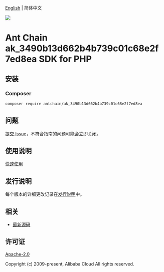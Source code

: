 [English](README.md) | 简体中文

![](https://aliyunsdk-pages.alicdn.com/icons/AlibabaCloud.svg)

# Ant Chain ak_3490b13d662b4b739c01c68e2f7ed8ea SDK for PHP

## 安装

### Composer

```bash
composer require antchain/ak_3490b13d662b4b739c01c68e2f7ed8ea
```

## 问题

[提交 Issue](https://github.com/alipay/antchain-openapi-prod-sdk/issues/new)，不符合指南的问题可能会立即关闭。

## 使用说明

[快速使用](https://github.com/alipay/antchain-openapi-prod-sdk)

## 发行说明

每个版本的详细更改记录在[发行说明](./ChangeLog.txt)中。

## 相关

* [最新源码](https://github.com/antchain-openapi-sdk-php)

## 许可证

[Apache-2.0](http://www.apache.org/licenses/LICENSE-2.0)

Copyright (c) 2009-present, Alibaba Cloud All rights reserved.
